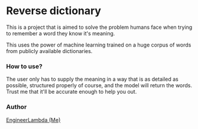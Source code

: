 # Reverse dictionary

This is a project that is aimed to solve the problem humans face when trying to remember a word they know it's meaning.

This uses the power of machine learning trained on a huge corpus of words from publicly available dictionaries.

### How to use?

The user only has to supply the meaning in a way that is as detailed as possible, structured properly of course, and the model will return the words. Trust me that it'll be accurate enough to help you out.

### Author
[EngineerLambda (Me)](https://www.twitter.com/abdulsomad_me)
